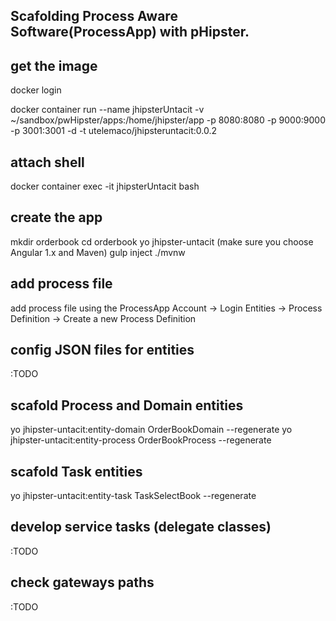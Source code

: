 ## Scafolding  Process Aware Software(ProcessApp) with  pHipster.

get the image
-------------
docker login

docker container run --name jhipsterUntacit -v ~/sandbox/pwHipster/apps:/home/jhipster/app -p 8080:8080 -p 9000:9000 -p 3001:3001 -d -t utelemaco/jhipsteruntacit:0.0.2

attach shell
------------
docker container exec -it jhipsterUntacit bash

create the app
--------------
mkdir orderbook
cd orderbook
yo jhipster-untacit (make sure you choose Angular 1.x  and Maven)
gulp inject
./mvnw

add process file
----------------
add process file using the ProcessApp 
Account -> Login
Entities -> Process Definition -> Create a new Process Definition

config JSON files for entities
----------------
:TODO

scafold Process and Domain entities
--------------------------
yo jhipster-untacit:entity-domain OrderBookDomain --regenerate
yo jhipster-untacit:entity-process OrderBookProcess --regenerate

scafold Task entities
---------------------
yo jhipster-untacit:entity-task TaskSelectBook --regenerate

develop service tasks (delegate classes)
----------------------------------------
:TODO 

check gateways paths
--------------------
:TODO
